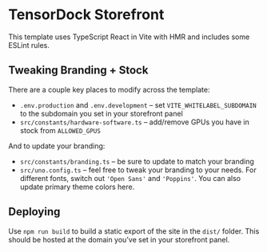# TensorDock Storefront

This template uses TypeScript React in Vite with HMR and includes some ESLint rules.

## Tweaking Branding + Stock

There are a couple key places to modify across the template:

- `.env.production` and `.env.development` – set `VITE_WHITELABEL_SUBDOMAIN` to the subdomain you set in your storefront panel
- `src/constants/hardware-software.ts` – add/remove GPUs you have in stock from `ALLOWED_GPUS`

And to update your branding:

- `src/constants/branding.ts` – be sure to update to match your branding
- `src/uno.config.ts` – feel free to tweak your branding to your needs. For different fonts, switch out `'Open Sans'` and `'Poppins'`. You can also update primary theme colors here.

## Deploying

Use `npm run build` to build a static export of the site in the `dist/` folder. This should be hosted at the domain you've set in your storefront panel.
